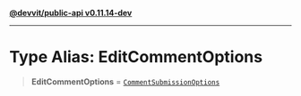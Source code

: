 [**@devvit/public-api v0.11.14-dev**](../../README.md)

---

# Type Alias: EditCommentOptions

> **EditCommentOptions** = [`CommentSubmissionOptions`](CommentSubmissionOptions.md)
